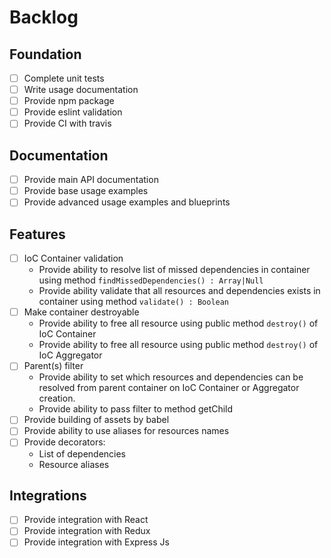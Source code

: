 Backlog
=============

Foundation
----------

- [ ] Complete unit tests
- [ ] Write usage documentation
- [ ] Provide npm package
- [ ] Provide eslint validation
- [ ] Provide CI with travis

Documentation
-------------

- [ ] Provide main API documentation
- [ ] Provide base usage examples
- [ ] Provide advanced usage examples and blueprints

Features
--------

- [ ] IoC Container validation
  * Provide ability to resolve list of missed dependencies in container using method `findMissedDependencies() : Array|Null`
  * Provide ability validate that all resources and dependencies exists in container using method `validate() : Boolean`
- [ ] Make container destroyable
  * Provide ability to free all resource using public method `destroy()` of IoC Container
  * Provide ability to free all resource using public method `destroy()` of IoC Aggregator
- [ ] Parent(s) filter
  * Provide ability to set which resources and dependencies can be resolved from parent container on IoC Container or Aggregator creation.  
  * Provide ability to pass filter to method getChild
- [ ] Provide building of assets by babel
- [ ] Provide ability to use aliases for resources names
- [ ] Provide decorators:
  * List of dependencies
  * Resource aliases

Integrations
------------

- [ ] Provide integration with React
- [ ] Provide integration with Redux
- [ ] Provide integration with Express Js
